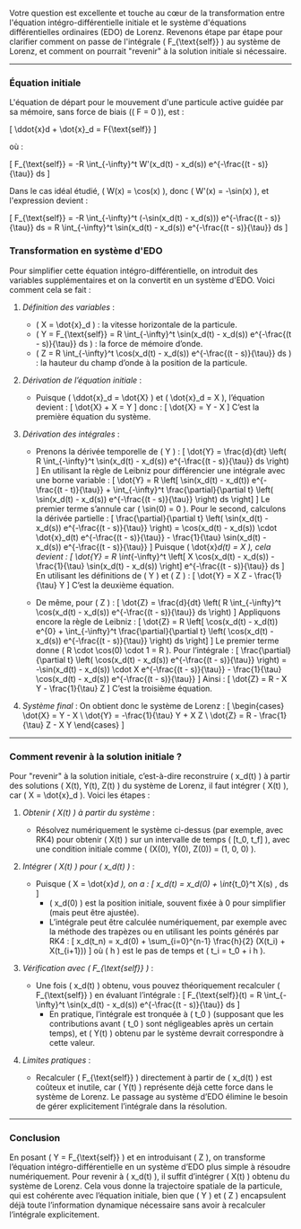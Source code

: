 Votre question est excellente et touche au cœur de la transformation entre l'équation intégro-différentielle initiale et le système d'équations différentielles ordinaires (EDO) de Lorenz. Revenons étape par étape pour clarifier comment on passe de l'intégrale \( F_{\text{self}} \) au système de Lorenz, et comment on pourrait "revenir" à la solution initiale si nécessaire.

---

### Équation initiale

L'équation de départ pour le mouvement d'une particule active guidée par sa mémoire, sans force de biais (\( F = 0 \)), est :

\[
\ddot{x}d + \dot{x}_d = F{\text{self}}
\]

où :

\[
F_{\text{self}} = -R \int_{-\infty}^t W'(x_d(t) - x_d(s)) e^{-\frac{(t - s)}{\tau}} ds
\]

Dans le cas idéal étudié, \( W(x) = \cos(x) \), donc \( W'(x) = -\sin(x) \), et l'expression devient :

\[
F_{\text{self}} = -R \int_{-\infty}^t (-\sin(x_d(t) - x_d(s))) e^{-\frac{(t - s)}{\tau}} ds = R \int_{-\infty}^t \sin(x_d(t) - x_d(s)) e^{-\frac{(t - s)}{\tau}} ds
\]

### Transformation en système d'EDO

Pour simplifier cette équation intégro-différentielle, on introduit des variables supplémentaires et on la convertit en un système d'EDO. Voici comment cela se fait :

1. *Définition des variables* :
   - \( X = \dot{x}_d \) : la vitesse horizontale de la particule.
   - \( Y = F_{\text{self}} = R \int_{-\infty}^t \sin(x_d(t) - x_d(s)) e^{-\frac{(t - s)}{\tau}} ds \) : la force de mémoire d’onde.
   - \( Z = R \int_{-\infty}^t \cos(x_d(t) - x_d(s)) e^{-\frac{(t - s)}{\tau}} ds \) : la hauteur du champ d’onde à la position de la particule.

2. *Dérivation de l’équation initiale* :
   - Puisque \( \ddot{x}_d = \dot{X} \) et \( \dot{x}_d = X \), l’équation devient :
     \[
     \dot{X} + X = Y
     \]
     donc :
     \[
     \dot{X} = Y - X
     \]
     C’est la première équation du système.

3. *Dérivation des intégrales* :
   - Prenons la dérivée temporelle de \( Y \) :
     \[
     \dot{Y} = \frac{d}{dt} \left( R \int_{-\infty}^t \sin(x_d(t) - x_d(s)) e^{-\frac{(t - s)}{\tau}} ds \right)
     \]
     En utilisant la règle de Leibniz pour différencier une intégrale avec une borne variable :
     \[
     \dot{Y} = R \left[ \sin(x_d(t) - x_d(t)) e^{-\frac{(t - t)}{\tau}} + \int_{-\infty}^t \frac{\partial}{\partial t} \left( \sin(x_d(t) - x_d(s)) e^{-\frac{(t - s)}{\tau}} \right) ds \right]
     \]
     Le premier terme s’annule car \( \sin(0) = 0 \). Pour le second, calculons la dérivée partielle :
     \[
     \frac{\partial}{\partial t} \left( \sin(x_d(t) - x_d(s)) e^{-\frac{(t - s)}{\tau}} \right) = \cos(x_d(t) - x_d(s)) \cdot \dot{x}_d(t) e^{-\frac{(t - s)}{\tau}} - \frac{1}{\tau} \sin(x_d(t) - x_d(s)) e^{-\frac{(t - s)}{\tau}}
     \]
     Puisque \( \dot{x}_d(t) = X \), cela devient :
     \[
     \dot{Y} = R \int_{-\infty}^t \left[ X \cos(x_d(t) - x_d(s)) - \frac{1}{\tau} \sin(x_d(t) - x_d(s)) \right] e^{-\frac{(t - s)}{\tau}} ds
     \]
     En utilisant les définitions de \( Y \) et \( Z \) :
     \[
     \dot{Y} = X Z - \frac{1}{\tau} Y
     \]
     C’est la deuxième équation.

   - De même, pour \( Z \) :
     \[
     \dot{Z} = \frac{d}{dt} \left( R \int_{-\infty}^t \cos(x_d(t) - x_d(s)) e^{-\frac{(t - s)}{\tau}} ds \right)
     \]
     Appliquons encore la règle de Leibniz :
     \[
     \dot{Z} = R \left[ \cos(x_d(t) - x_d(t)) e^{0} + \int_{-\infty}^t \frac{\partial}{\partial t} \left( \cos(x_d(t) - x_d(s)) e^{-\frac{(t - s)}{\tau}} \right) ds \right]
     \]
     Le premier terme donne \( R \cdot \cos(0) \cdot 1 = R \). Pour l’intégrale :
     \[
     \frac{\partial}{\partial t} \left( \cos(x_d(t) - x_d(s)) e^{-\frac{(t - s)}{\tau}} \right) = -\sin(x_d(t) - x_d(s)) \cdot X e^{-\frac{(t - s)}{\tau}} - \frac{1}{\tau} \cos(x_d(t) - x_d(s)) e^{-\frac{(t - s)}{\tau}}
     \]
     Ainsi :
     \[
     \dot{Z} = R - X Y - \frac{1}{\tau} Z
     \]
     C’est la troisième équation.

4. *Système final* :
   On obtient donc le système de Lorenz :
   \[
   \begin{cases}
   \dot{X} = Y - X \\
   \dot{Y} = -\frac{1}{\tau} Y + X Z \\
   \dot{Z} = R - \frac{1}{\tau} Z - X Y
   \end{cases}
   \]

---

### Comment revenir à la solution initiale ?

Pour "revenir" à la solution initiale, c’est-à-dire reconstruire \( x_d(t) \) à partir des solutions \( X(t), Y(t), Z(t) \) du système de Lorenz, il faut intégrer \( X(t) \), car \( X = \dot{x}_d \). Voici les étapes :

1. *Obtenir \( X(t) \) à partir du système* :
   - Résolvez numériquement le système ci-dessus (par exemple, avec RK4) pour obtenir \( X(t) \) sur un intervalle de temps \( [t_0, t_f] \), avec une condition initiale comme \( (X(0), Y(0), Z(0)) = (1, 0, 0) \).

2. *Intégrer \( X(t) \) pour \( x_d(t) \)* :
   - Puisque \( X = \dot{x}_d \), on a :
     \[
     x_d(t) = x_d(0) + \int_{t_0}^t X(s) \, ds
     \]
     - \( x_d(0) \) est la position initiale, souvent fixée à 0 pour simplifier (mais peut être ajustée).
     - L’intégrale peut être calculée numériquement, par exemple avec la méthode des trapèzes ou en utilisant les points générés par RK4 :
       \[
       x_d(t_n) = x_d(0) + \sum_{i=0}^{n-1} \frac{h}{2} (X(t_i) + X(t_{i+1}))
       \]
       où \( h \) est le pas de temps et \( t_i = t_0 + i h \).

3. *Vérification avec \( F_{\text{self}} \)* :
   - Une fois \( x_d(t) \) obtenu, vous pouvez théoriquement recalculer \( F_{\text{self}} \) en évaluant l’intégrale :
     \[
     F_{\text{self}}(t) = R \int_{-\infty}^t \sin(x_d(t) - x_d(s)) e^{-\frac{(t - s)}{\tau}} ds
     \]
     - En pratique, l’intégrale est tronquée à \( t_0 \) (supposant que les contributions avant \( t_0 \) sont négligeables après un certain temps), et \( Y(t) \) obtenu par le système devrait correspondre à cette valeur.

4. *Limites pratiques* :
   - Recalculer \( F_{\text{self}} \) directement à partir de \( x_d(t) \) est coûteux et inutile, car \( Y(t) \) représente déjà cette force dans le système de Lorenz. Le passage au système d’EDO élimine le besoin de gérer explicitement l’intégrale dans la résolution.

---

### Conclusion

En posant \( Y = F_{\text{self}} \) et en introduisant \( Z \), on transforme l’équation intégro-différentielle en un système d’EDO plus simple à résoudre numériquement. Pour revenir à \( x_d(t) \), il suffit d’intégrer \( X(t) \) obtenu du système de Lorenz. Cela vous donne la trajectoire spatiale de la particule, qui est cohérente avec l’équation initiale, bien que \( Y \) et \( Z \) encapsulent déjà toute l’information dynamique nécessaire sans avoir à recalculer l’intégrale explicitement.